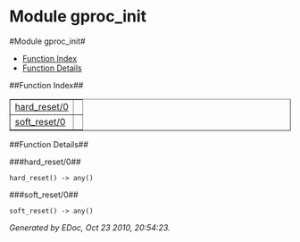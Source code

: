 Module gproc_init
=================


#Module gproc_init#
* [Function Index](#index)
* [Function Details](#functions)


##<a name="index">Function Index</a>##

<table width="100%" border="1" cellspacing="0" cellpadding="2" summary="function index"><tr><td valign="top"><a href="#hard_reset-0">hard_reset/0</a></td><td></td></tr><tr><td valign="top"><a href="#soft_reset-0">soft_reset/0</a></td><td></td></tr></table>

<a name="functions"></a>


##Function Details##

<a name="hard_reset-0"></a>


###hard_reset/0##


`hard_reset() -> any()`

<a name="soft_reset-0"></a>


###soft_reset/0##


`soft_reset() -> any()`

_Generated by EDoc, Oct 23 2010, 20:54:23._